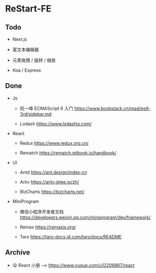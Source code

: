 # ReStart-FE

## Todo

- Next.js

- 富文本编辑器

- 元素拖拽 / 旋转 / 缩放

- Koa / Express

## Done

- Js

  - 阮一峰 ECMAScript 6 入门 https://www.bookstack.cn/read/es6-3rd/sidebar.md

  - Lodash https://www.lodashjs.com/

- React

  - Redux https://www.redux.org.cn/

  - Rematch https://rematch.gitbook.io/handbook/

- UI

  - Antd https://ant.design/index-cn

  - Antv https://antv.gitee.io/zh/

  - BizCharts https://bizcharts.net/

- MiniProgram

  - 微信小程序开发者文档 https://developers.weixin.qq.com/miniprogram/dev/framework/

  - Remax https://remaxjs.org/

  - Taro https://taro-docs.jd.com/taro/docs/README
## Archive

- 😜 React 小册 --> https://www.yuque.com/u12206867/react
